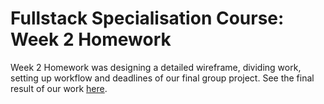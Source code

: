 # Fullstack Specialisation Course: Week 2 Homework

Week 2 Homework was designing a detailed wireframe, dividing work, setting up workflow and deadlines of our final group project. See the final result of our work [here](https://github.com/Wendy-M/Dungeons-and-Developers).